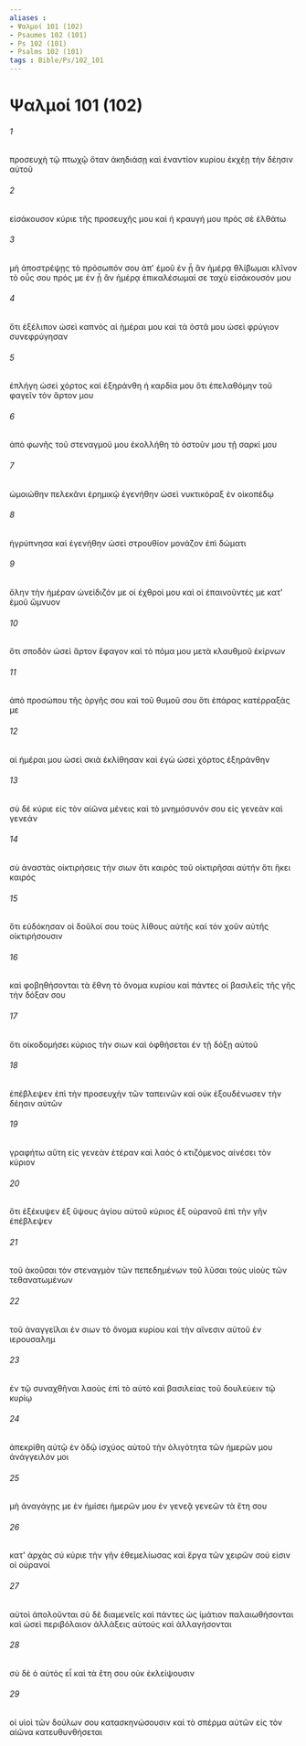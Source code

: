 ```yaml
---
aliases : 
- Ψαλμοί 101 (102)
- Psaumes 102 (101)
- Ps 102 (101)
- Psalms 102 (101)
tags : Bible/Ps/102_101
---
```


# Ψαλμοί 101 (102)

###### 1
προσευχὴ τῷ πτωχῷ ὅταν ἀκηδιάσῃ καὶ ἐναντίον κυρίου ἐκχέῃ τὴν δέησιν αὐτοῦ
###### 2
εἰσάκουσον κύριε τῆς προσευχῆς μου καὶ ἡ κραυγή μου πρὸς σὲ ἐλθάτω
###### 3
μὴ ἀποστρέψῃς τὸ πρόσωπόν σου ἀπ' ἐμοῦ ἐν ᾗ ἂν ἡμέρᾳ θλίβωμαι κλῖνον τὸ οὖς σου πρός με ἐν ᾗ ἂν ἡμέρᾳ ἐπικαλέσωμαί σε ταχὺ εἰσάκουσόν μου
###### 4
ὅτι ἐξέλιπον ὡσεὶ καπνὸς αἱ ἡμέραι μου καὶ τὰ ὀστᾶ μου ὡσεὶ φρύγιον συνεφρύγησαν
###### 5
ἐπλήγη ὡσεὶ χόρτος καὶ ἐξηράνθη ἡ καρδία μου ὅτι ἐπελαθόμην τοῦ φαγεῖν τὸν ἄρτον μου
###### 6
ἀπὸ φωνῆς τοῦ στεναγμοῦ μου ἐκολλήθη τὸ ὀστοῦν μου τῇ σαρκί μου
###### 7
ὡμοιώθην πελεκᾶνι ἐρημικῷ ἐγενήθην ὡσεὶ νυκτικόραξ ἐν οἰκοπέδῳ
###### 8
ἠγρύπνησα καὶ ἐγενήθην ὡσεὶ στρουθίον μονάζον ἐπὶ δώματι
###### 9
ὅλην τὴν ἡμέραν ὠνείδιζόν με οἱ ἐχθροί μου καὶ οἱ ἐπαινοῦντές με κατ' ἐμοῦ ὤμνυον
###### 10
ὅτι σποδὸν ὡσεὶ ἄρτον ἔφαγον καὶ τὸ πόμα μου μετὰ κλαυθμοῦ ἐκίρνων
###### 11
ἀπὸ προσώπου τῆς ὀργῆς σου καὶ τοῦ θυμοῦ σου ὅτι ἐπάρας κατέρραξάς με
###### 12
αἱ ἡμέραι μου ὡσεὶ σκιὰ ἐκλίθησαν καὶ ἐγὼ ὡσεὶ χόρτος ἐξηράνθην
###### 13
σὺ δέ κύριε εἰς τὸν αἰῶνα μένεις καὶ τὸ μνημόσυνόν σου εἰς γενεὰν καὶ γενεάν
###### 14
σὺ ἀναστὰς οἰκτιρήσεις τὴν σιων ὅτι καιρὸς τοῦ οἰκτιρῆσαι αὐτήν ὅτι ἥκει καιρός
###### 15
ὅτι εὐδόκησαν οἱ δοῦλοί σου τοὺς λίθους αὐτῆς καὶ τὸν χοῦν αὐτῆς οἰκτιρήσουσιν
###### 16
καὶ φοβηθήσονται τὰ ἔθνη τὸ ὄνομα κυρίου καὶ πάντες οἱ βασιλεῖς τῆς γῆς τὴν δόξαν σου
###### 17
ὅτι οἰκοδομήσει κύριος τὴν σιων καὶ ὀφθήσεται ἐν τῇ δόξῃ αὐτοῦ
###### 18
ἐπέβλεψεν ἐπὶ τὴν προσευχὴν τῶν ταπεινῶν καὶ οὐκ ἐξουδένωσεν τὴν δέησιν αὐτῶν
###### 19
γραφήτω αὕτη εἰς γενεὰν ἑτέραν καὶ λαὸς ὁ κτιζόμενος αἰνέσει τὸν κύριον
###### 20
ὅτι ἐξέκυψεν ἐξ ὕψους ἁγίου αὐτοῦ κύριος ἐξ οὐρανοῦ ἐπὶ τὴν γῆν ἐπέβλεψεν
###### 21
τοῦ ἀκοῦσαι τὸν στεναγμὸν τῶν πεπεδημένων τοῦ λῦσαι τοὺς υἱοὺς τῶν τεθανατωμένων
###### 22
τοῦ ἀναγγεῖλαι ἐν σιων τὸ ὄνομα κυρίου καὶ τὴν αἴνεσιν αὐτοῦ ἐν ιερουσαλημ
###### 23
ἐν τῷ συναχθῆναι λαοὺς ἐπὶ τὸ αὐτὸ καὶ βασιλείας τοῦ δουλεύειν τῷ κυρίῳ
###### 24
ἀπεκρίθη αὐτῷ ἐν ὁδῷ ἰσχύος αὐτοῦ τὴν ὀλιγότητα τῶν ἡμερῶν μου ἀνάγγειλόν μοι
###### 25
μὴ ἀναγάγῃς με ἐν ἡμίσει ἡμερῶν μου ἐν γενεᾷ γενεῶν τὰ ἔτη σου
###### 26
κατ' ἀρχὰς σύ κύριε τὴν γῆν ἐθεμελίωσας καὶ ἔργα τῶν χειρῶν σού εἰσιν οἱ οὐρανοί
###### 27
αὐτοὶ ἀπολοῦνται σὺ δὲ διαμενεῖς καὶ πάντες ὡς ἱμάτιον παλαιωθήσονται καὶ ὡσεὶ περιβόλαιον ἀλλάξεις αὐτούς καὶ ἀλλαγήσονται
###### 28
σὺ δὲ ὁ αὐτὸς εἶ καὶ τὰ ἔτη σου οὐκ ἐκλείψουσιν
###### 29
οἱ υἱοὶ τῶν δούλων σου κατασκηνώσουσιν καὶ τὸ σπέρμα αὐτῶν εἰς τὸν αἰῶνα κατευθυνθήσεται
